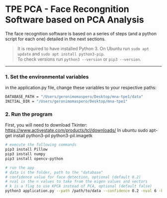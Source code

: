 # TPE PCA - Face Recongnition Software based on PCA Analysis

The face recognition software is based on a series of steps (and a python script for each one) detailed in the next sections.

> It is required to have installed Python 3. On Ubuntu run `sudo apt update` and `sudo apt install python3-pip`.  
To check versions run `python3 --version` or `pip3 --version`.

---


### 1. Set the environmental variables
in the application.py file, change these variables to your respective paths:

```bash
DATABASE_PATH = "/Users/geronimomaspero/Desktop/mna-tpe1/data"
INITIAL_DIR = "/Users/geronimomaspero/Desktop/mna-tpe1"
```

### 2. Run the program
First, you will need to download Tkinter: https://www.activestate.com/products/tcl/downloads/ 
In ubuntu
sudo apt-get install python3-pil python3-pil.imagetk

```bash
# execute the following commands
pip3 install Pillow 
pip3 install numpy
pip3 install opencv-python

# run the app
# data is the folder, path to the "database"
# confidence value for face detection, optional (default 0.2)
# nval is the n values to take from the eigen values and vectors
# k is a flag to use KPCA instead of PCA, optional (default false)
python3 application.py --path /path/to/data --confidence 0.2 -nval 6 -k
```

<!-- ### 2. Face extraction
Here the program gets the faces from the image, based on the ?
```bash
# install packages previously
pip3 install numpy
pip3 install opencv-python
```

```bash
# loads to the database the faces on the image
# data is the folder, path to the "database"
# image is the path to the image to check
# confidence value for face detection, optional (default 0.2)
python3 load.py --path /path/to/data --image path/to/image.jpeg --confidence 0.2
```


### 3. Calculate values
```bash
# makes the required calculation of the already processed data
# data is the folder, path to the "database"
# nval is the n values to take from the eigen values and vectors
# k is a flag to use KPCA instead of PCA, optional (default false)
python3 calculate.py --path /path/to/data --nval val -k
```

### 4. Search for matches
```bash
# given a image checks for coincidences
# data is the folder, path to the "database"
# image is the path to the image to check
# confidence value for face detection, optional (default 0.2)
# k is a flag to use KPCA instead of PCA, optional (default false)
python3 search.py --path /path/to/data --image /path/to/image.jpeg --confidence val
``` -->

